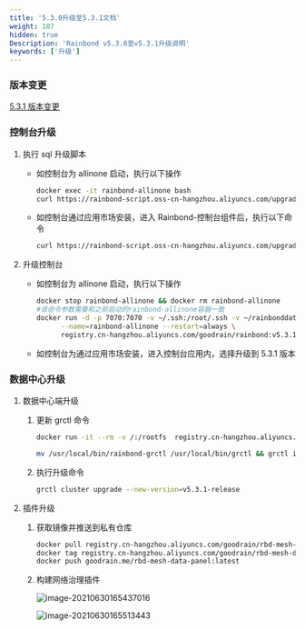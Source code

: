 ```yaml
---
title: '5.3.0升级至5.3.1文档'
weight: 107
hidden: true
Description: 'Rainbond v5.3.0至v5.3.1升级说明'
keywords: ['升级']
---
```


### 版本变更

[5.3.1 版本变更](/docs/community/change/5.3.0-5.3.1/)

### 控制台升级

1. 执行 sql 升级脚本

   - 如控制台为 allinone 启动，执行以下操作

     ```bash
     docker exec -it rainbond-allinone bash
     curl https://rainbond-script.oss-cn-hangzhou.aliyuncs.com/upgrade.sh | bash
     ```

   - 如控制台通过应用市场安装，进入 Rainbond-控制台组件后，执行以下命令

     ```bash
     curl https://rainbond-script.oss-cn-hangzhou.aliyuncs.com/upgrade.sh | bash
     ```

2. 升级控制台

   - 如控制台为 allinone 启动，执行以下操作

     ```bash
     docker stop rainbond-allinone && docker rm rainbond-allinone
     #该命令参数需要和之前启动的rainbond-allinone容器一致
     docker run -d -p 7070:7070 -v ~/.ssh:/root/.ssh -v ~/rainbonddata:/app/data \
           --name=rainbond-allinone --restart=always \
           registry.cn-hangzhou.aliyuncs.com/goodrain/rainbond:v5.3.1-release-allinone
     ```

   - 如控制台为通过应用市场安装，进入控制台应用内，选择升级到 5.3.1 版本

### 数据中心升级

1. 数据中心端升级

   1. 更新 grctl 命令

      ```bash
      docker run -it --rm -v /:/rootfs  registry.cn-hangzhou.aliyuncs.com/goodrain/rbd-grctl:v5.3.1-release copy

      mv /usr/local/bin/rainbond-grctl /usr/local/bin/grctl && grctl install
      ```

   2. 执行升级命令

      ```bash
      grctl cluster upgrade --new-version=v5.3.1-release
      ```

2. 插件升级

   1. 获取镜像并推送到私有仓库

      ```bash
      docker pull registry.cn-hangzhou.aliyuncs.com/goodrain/rbd-mesh-data-panel:v5.3.1-release
      docker tag registry.cn-hangzhou.aliyuncs.com/goodrain/rbd-mesh-data-panel:v5.3.1-release goodrain.me/rbd-mesh-data-panel:latest
      docker push goodrain.me/rbd-mesh-data-panel:latest
      ```

   2. 构建网络治理插件

      ![image-20210630165437016](https://static.goodrain.com/docs/5.3/upgrade/5.3.1-upgrade-1)

      ![image-20210630165513443](https://static.goodrain.com/docs/5.3/upgrade/5.3.1-upgrade-2)
